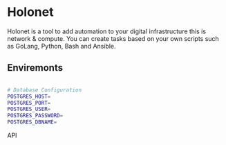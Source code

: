 # Holonet
Holonet is a tool to add automation to your digital infrastructure this is network & compute. You can create tasks based on your own scripts such as GoLang, Python, Bash and Ansible.

## Enviremonts
```bash

# Database Configuration
POSTGRES_HOST=
POSTGRES_PORT=
POSTGRES_USER=
POSTGRES_PASSWORD=
POSTGRES_DBNAME=

```


API
